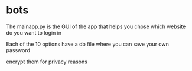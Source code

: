 # bots

The mainapp.py is the GUI of the app that helps you chose which website do you want to login in

Each of the 10 options have a db file where you can save your own password

encrypt them for privacy reasons

